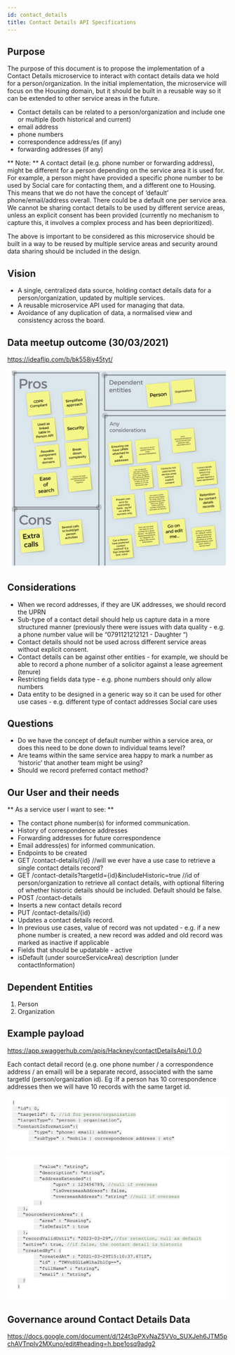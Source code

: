 ```yaml
---
id: contact_details
title: Contact Details API Specifications
---
```


## Purpose

The purpose of this document is to propose the implementation of a Contact Details microservice to interact with contact details data we hold for a person/organization. In the initial implementation, the microservice will focus on the Housing domain, but it should be built in a reusable way so it can be extended to other service areas in the future.  

- Contact details can be related to a person/organization and include one or multiple (both historical and current)
- email address
- phone numbers
- correspondence address/es (if any)
- forwarding addresses (if any)

** Note: **  A contact detail (e.g. phone number or forwarding address), might be different for a person depending on the service area it is used for. For example, a person might have provided a specific phone number to be used by Social care for contacting them, and a different one to Housing.
This means that we do not have the concept of ‘default’ phone/email/address overall. There could be a default one per service area.
We cannot be sharing contact details to be used by different service areas, unless an explicit consent has been provided (currently no mechanism to capture this, it involves a complex process and has been deprioritized).

The above is important to be considered as this microservice should be built in a way to be reused by multiple service areas and security around data sharing should be included in the design.

## Vision
- A single, centralized data source, holding contact details data for a person/organization, updated by multiple services.
- A reusable microservice API used for managing that data.
- Avoidance of any duplication of data, a normalised view and consistency across the board.

## Data meetup outcome (30/03/2021)

https://ideaflip.com/b/bk558iy45tyt/

![API](./doc-images/spec14.png)

## Considerations

- When we record addresses, if they are UK addresses, we should record the UPRN
- Sub-type of a contact detail should help us capture data in a more structured manner (previously there were issues with data quality - e.g. a phone number value will be “0791121212121 - Daughter “)
- Contact details should not be used across different service areas without explicit consent.
- Contact details can be against other entities - for example, we should be able to record a phone number of a solicitor against a lease agreement (tenure)
- Restricting fields data type - e.g. phone numbers should only allow numbers
- Data entity to be designed in a generic way so it can be used for other use cases - e.g. different type of contact addresses Social care uses

## Questions
- Do we have the concept of default number within a service area, or does this need to be done down to individual teams level?
- Are teams within the same service area happy to mark a number as ‘historic’ that another team might be using?
- Should we record preferred contact method?

## Our User and their needs

 ** As a service user I want to see: **
- The contact phone number(s) for informed communication.
- History of correspondence addresses
- Forwarding addresses for future correspondence
- Email address(es) for informed communication.
- Endpoints to be created
- GET /contact-details/{id} //will we ever have a use case to retrieve a single contact details record?
- GET /contact-details?targetId={id}&includeHistoric=true //id of person/organization to retrieve all contact details, with optional filtering of whether historic details should be included. Default should be false.
- POST /contact-details
- Inserts a new contact details record
- PUT /contact-details/{id}
- Updates a contact details record.
- In previous use cases, value of record was not updated - e.g. if a new phone number is created, a new record was added and old record was marked as inactive if applicable
- Fields that should be updatable -
active
- isDefault (under sourceServiceArea)
description (under contactInformation)


## Dependent Entities
1. Person
2. Organization

## Example payload

https://app.swaggerhub.com/apis/Hackney/contactDetailsApi/1.0.0

Each contact detail record (e.g. one phone number / a correspondence address / an email) will be a separate record, associated with the same targetId (person/organization id). Eg :If a person has 10 correspondence addresses then we will have 10 records with the same target id.

![API](./doc-images/spec15.png)

![API](./doc-images/spec16.png)
## Governance around Contact Details Data

https://docs.google.com/document/d/124t3pPXvNaZ5VVo_SUXJeh6JTM5pchAVTnpIv2MXuno/edit#heading=h.bpe1osq9adg2
